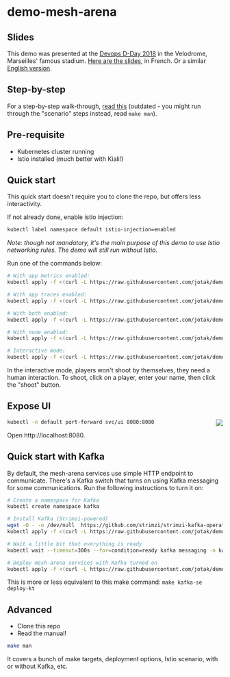 # demo-mesh-arena

## Slides

This demo was presented at the [Devops D-Day 2018](https://www.youtube.com/watch?v=xRIKThyltno) in the Velodrome, Marseilles' famous stadium.
[Here are the slides](https://docs.google.com/presentation/d/1PzRD3BquEI3Al6y2_vSrZqUY0AlJF54_uuWYhr81t5g), in French. Or a similar [English version](https://docs.google.com/presentation/d/1WZDmIcfzKC9GMqz8Cvcb0_mJK_hIH-JxEDROZLnEnng).

## Step-by-step

For a step-by-step walk-through, [read this](./STEP-BY-STEP.md) (outdated - you might run through the "scenario" steps instead, read `make man`).

## Pre-requisite

- Kubernetes cluster running
- Istio installed (much better with Kiali!)

## Quick start

This quick start doesn't require you to clone the repo, but offers less interactivity.

If not already done, enable istio injection:
```bash
kubectl label namespace default istio-injection=enabled
```

*Note: though not mandatory, it's the main purpose of this demo to use Istio networking rules. The demo will still run without Istio.*

Run one of the commands below:

```bash
# With app metrics enabled:
kubectl apply -f <(curl -L https://raw.githubusercontent.com/jotak/demo-mesh-arena/main/quickstart-metrics.yml) -n default

# With app traces enabled:
kubectl apply -f <(curl -L https://raw.githubusercontent.com/jotak/demo-mesh-arena/main/quickstart-tracing.yml) -n default

# With both enabled:
kubectl apply -f <(curl -L https://raw.githubusercontent.com/jotak/demo-mesh-arena/main/quickstart-both.yml) -n default

# With none enabled:
kubectl apply -f <(curl -L https://raw.githubusercontent.com/jotak/demo-mesh-arena/main/quickstart-naked.yml) -n default

# Interactive mode:
kubectl apply -f <(curl -L https://raw.githubusercontent.com/jotak/demo-mesh-arena/main/quickstart-interactive.yml) -n default
```

In the interactive mode, players won't shoot by themselves, they need a human interaction. To shoot, click on a player, enter your name, then click the "shoot" button.

## Expose UI

<img align="right" src="doc-assets/preview.gif">

```bash
kubectl -n default port-forward svc/ui 8080:8080
```

Open http://localhost:8080.

## Quick start with Kafka

By default, the mesh-arena services use simple HTTP endpoint to communicate.
There's a Kafka switch that turns on using Kafka messaging for some communications.
Run the following instructions to turn it on:

```bash
# Create a namespace for Kafka
kubectl create namespace kafka

# Install Kafka (Strimzi-powered)
wget -O - -o /dev/null  https://github.com/strimzi/strimzi-kafka-operator/releases/download/0.30.0/strimzi-cluster-operator-0.30.0.yaml | sed -e 's/namespace: myproject/namespace: kafka/g' | kubectl apply -n kafka -f -
kubectl apply -f <(curl -L https://raw.githubusercontent.com/jotak/demo-mesh-arena/main/k8s/strimzi.yml) -n kafka

# Wait a little bit that everything is ready
kubectl wait --timeout=300s --for=condition=ready kafka messaging -n kafka

# Deploy mesh-arena services with Kafka turned on
kubectl apply -f <(curl -L https://raw.githubusercontent.com/jotak/demo-mesh-arena/main/quickstart-kafka.yml) -n default
```

This is more or less equivalent to this make command: `make kafka-se deploy-kt`

## Advanced

- Clone this repo
- Read the manual!

```bash
make man
```

It covers a bunch of make targets, deployment options, Istio scenario, with or without Kafka, etc.
